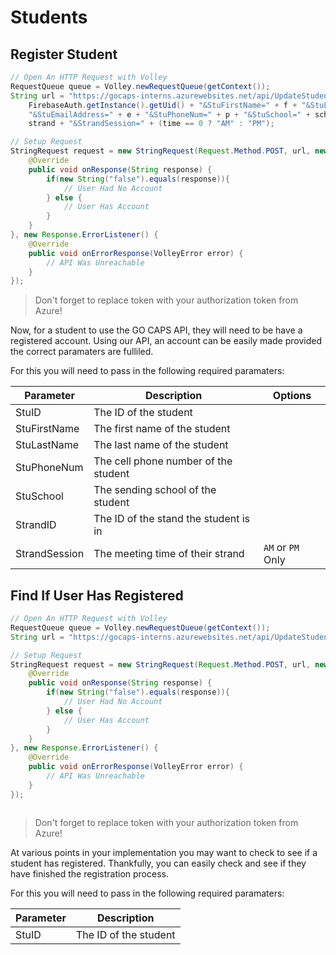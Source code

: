 # Students

## Register Student
```java
// Open An HTTP Request with Volley
RequestQueue queue = Volley.newRequestQueue(getContext());
String url = "https://gocaps-interns.azurewebsites.net/api/UpdateStudent?code=12345qwerty&StuID=" + 
    FirebaseAuth.getInstance().getUid() + "&StuFirstName=" + f + "&StuLastName=" + l + 
    "&StuEmailAddress=" + e + "&StuPhoneNum=" + p + "&StuSchool=" + school + "&StrandID=" + 
    strand + "&StrandSession=" + (time == 0 ? "AM" : "PM");

// Setup Request
StringRequest request = new StringRequest(Request.Method.POST, url, new Response.Listener<String>(){
    @Override
    public void onResponse(String response) {
        if(new String("false").equals(response)){
            // User Had No Account
        } else {
            // User Has Account
        }
    }
}, new Response.ErrorListener() {
    @Override
    public void onErrorResponse(VolleyError error) {
        // API Was Unreachable
    }
});
```
> Don't forget to replace token with your authorization token from Azure!

Now, for a student to use the GO CAPS API, they will need to be have a registered account. Using our API, an account can be easily made provided the correct paramaters are fulliled.

For this you will need to pass in the following required paramaters:

Parameter | Description | Options
--------- | ----------- | -------
StuID | The ID of the student
StuFirstName | The first name of the student
StuLastName | The last name of the student
StuPhoneNum | The cell phone number of the student
StuSchool | The sending school of the student
StrandID | The ID of the stand the student is in
StrandSession | The meeting time of their strand | `AM` or `PM` Only

## Find If User Has Registered

```java
// Open An HTTP Request with Volley
RequestQueue queue = Volley.newRequestQueue(getContext());
String url = "https://gocaps-interns.azurewebsites.net/api/UpdateStudent?code=12345qwerty&StuID=" + FirebaseAuth.getInstance().getUid();

// Setup Request
StringRequest request = new StringRequest(Request.Method.POST, url, new Response.Listener<String>(){
    @Override
    public void onResponse(String response) {
        if(new String("false").equals(response)){
            // User Had No Account
        } else {
            // User Has Account
        }
    }
}, new Response.ErrorListener() {
    @Override
    public void onErrorResponse(VolleyError error) {
        // API Was Unreachable
    }
});
```

```swift

```
> Don't forget to replace token with your authorization token from Azure!

At various points in your implementation you may want to check to see if a student has registered. Thankfully, you can easily check and see if they have finished the registration process.

For this you will need to pass in the following required paramaters:

Parameter | Description
--------- | -----------
StuID | The ID of the student
